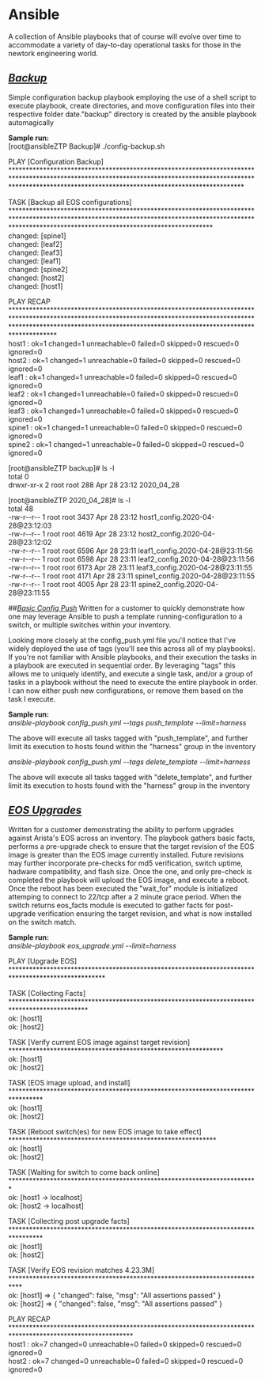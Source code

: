 # **Ansible**

A collection of Ansible playbooks that of course will evolve over time to accommodate a variety of day-to-day operational tasks for those in the newtork engineering world.

## [*Backup*](https://github.com/hythamsa/Arista/tree/master/Ansible/Backup)
Simple configuration backup playbook employing the use of a shell script to execute playbook, create directories, and move configuration files into their respective folder date."backup" directory is created by the ansible playbook automagically

**Sample run:**\
[root@ansibleZTP Backup]# ./config-backup.sh

PLAY [Configuration Backup] ******************************************************************************************************************************************************************************************************************

TASK [Backup all EOS configurations] *********************************************************************************************************************************************************************************************************\
changed: [spine1]\
changed: [leaf2]\
changed: [leaf3]\
changed: [leaf1]\
changed: [spine2]\
changed: [host2]\
changed: [host1]

PLAY RECAP ***********************************************************************************************************************************************************************************************************************************\
host1                      : ok=1    changed=1    unreachable=0    failed=0    skipped=0    rescued=0    ignored=0\
host2                      : ok=1    changed=1    unreachable=0    failed=0    skipped=0    rescued=0    ignored=0\
leaf1                      : ok=1    changed=1    unreachable=0    failed=0    skipped=0    rescued=0    ignored=0\
leaf2                      : ok=1    changed=1    unreachable=0    failed=0    skipped=0    rescued=0    ignored=0\
leaf3                      : ok=1    changed=1    unreachable=0    failed=0    skipped=0    rescued=0    ignored=0\
spine1                     : ok=1    changed=1    unreachable=0    failed=0    skipped=0    rescued=0    ignored=0\
spine2                     : ok=1    changed=1    unreachable=0    failed=0    skipped=0    rescued=0    ignored=0


[root@ansibleZTP backup]# ls -l\
total 0\
drwxr-xr-x 2 root root 288 Apr 28 23:12 2020_04_28

[root@ansibleZTP 2020_04_28]# ls -l\
total 48\
-rw-r--r-- 1 root root 3437 Apr 28 23:12 host1_config.2020-04-28@23:12:03\
-rw-r--r-- 1 root root 4619 Apr 28 23:12 host2_config.2020-04-28@23:12:02\
-rw-r--r-- 1 root root 6596 Apr 28 23:11 leaf1_config.2020-04-28@23:11:56\
-rw-r--r-- 1 root root 6598 Apr 28 23:11 leaf2_config.2020-04-28@23:11:56\
-rw-r--r-- 1 root root 6173 Apr 28 23:11 leaf3_config.2020-04-28@23:11:55\
-rw-r--r-- 1 root root 4171 Apr 28 23:11 spine1_config.2020-04-28@23:11:55\
-rw-r--r-- 1 root root 4005 Apr 28 23:11 spine2_config.2020-04-28@23:11:55


##[*Basic Config Push*](https://github.com/hythamsa/Arista/tree/master/Ansible/Basic_Config_Push)
Written for a customer to quickly demonstrate how one may leverage Ansible to push a template running-configuration to a switch, or multiple switches within your inventory.

Looking more closely at the config_push.yml file you'll notice that I've widely deployed the use of tags (you'll see this across all of my playbooks). If you're not familiar with Ansible playbooks, and their execution the tasks in a playbook are executed in sequential order. By leveraging "tags" this allows me to uniquely identify, and execute a single task, and/or a group of tasks in a playbook without the need to execute the entire playbook in order. I can now either push new configurations, or remove them based on the task I execute.

**Sample run:**\
_ansible-playbook config_push.yml --tags push_template --limit=harness_

The above will execute all tasks tagged with "push_template", and further limit its execution to hosts found within the "harness" group in the inventory

_ansible-playbook config_push.yml --tags delete_template --limit=harness_

The above will execute all tasks tagged with "delete_template", and further limit its execution to hosts found with the "harness" group in the inventory



## [*EOS Upgrades*](https://github.com/hythamsa/Arista/tree/master/Ansible/EOS_Upgrades)
Written for a customer demonstrating the ability to perform upgrades against Arista's EOS across an inventory. The playbook gathers basic facts, performs a pre-upgrade check to ensure that the target revision of the EOS image is greater than the EOS image currently installed. Future revisions may further incorporate pre-checks for md5 verification, switch uptime, hadware compatibility, and flash size. Once the one, and only pre-check is completed the playbook will upload the EOS image, and execute a reboot. Once the reboot has been executed the "wait_for" module is initialized attemping to connect to 22/tcp after a 2 minute grace period. When the switch returns eos_facts module is executed to gather facts for post-upgrade verification ensuring the target revision, and what is now installed on the switch match.

**Sample run:**\
_ansible-playbook eos_upgrade.yml --limit=harness_

PLAY [Upgrade EOS] ***************************************************************************************************

TASK [Collecting Facts] **********************************************************************************************\
ok: [host1]\
ok: [host2]

TASK [Verify current EOS image against target revision] **************************************************************\
ok: [host1]\
ok: [host2]

TASK [EOS image upload, and install] *********************************************************************************\
ok: [host1]\
ok: [host2]

TASK [Reboot switch(es) for new EOS image to take effect] ************************************************************\
ok: [host1]\
ok: [host2]

TASK [Waiting for switch to come back online] ************************************************************************\
ok: [host1 -> localhost]\
ok: [host2 -> localhost]

TASK [Collecting post upgrade facts] *********************************************************************************\
ok: [host1]\
ok: [host2]

TASK [Verify EOS revision matches 4.23.3M] ***************************************************************************\
ok: [host1] => {
    "changed": false,
    "msg": "All assertions passed"
}\
ok: [host2] => {
    "changed": false,
    "msg": "All assertions passed"
}

PLAY RECAP ***********************************************************************************************************\
host1                      : ok=7    changed=0    unreachable=0    failed=0    skipped=0    rescued=0    ignored=0\
host2                      : ok=7    changed=0    unreachable=0    failed=0    skipped=0    rescued=0    ignored=0
